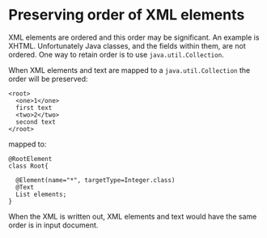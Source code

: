 # Preserving order of XML elements #

XML elements are ordered and this order may be significant. An example is XHTML. Unfortunately Java classes, and the fields within them, are not ordered. One way to retain order is to use `java.util.Collection`.

When XML elements and text are mapped to a `java.util.Collection` the order will be preserved:

```
<root>
  <one>1</one>
  first text
  <two>2</two>
  second text
</root>
```

mapped to:

```
@RootElement
class Root{

  @Element(name="*", targetType=Integer.class)
  @Text
  List elements;
}
```

When the XML is written out, XML elements and text would have the same order is in input document.
